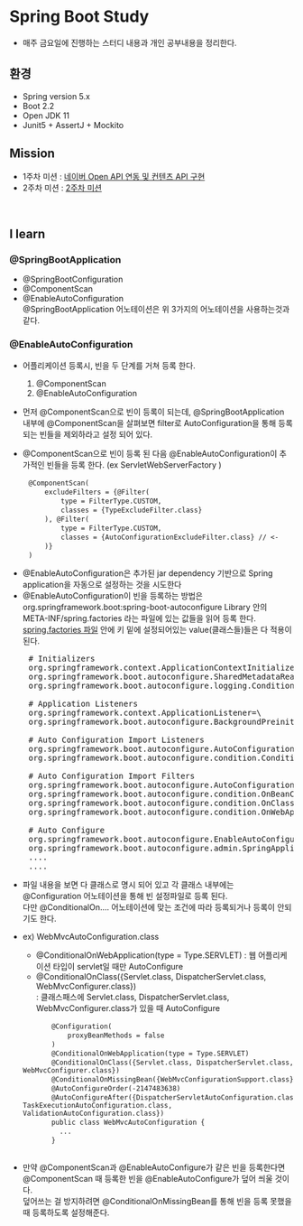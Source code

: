 # Spring Boot Study
* 매주 금요일에 진행하는 스터디 내용과 개인 공부내용을 정리한다.

## 환경
* Spring version 5.x
* Boot 2.2
* Open JDK 11
* Junit5 + AssertJ + Mockito


## Mission
- 1주차 미션 : [네이버 Open API 연동 및 컨텐츠 API 구현](https://github.com/ohtaeg/boot-study-friday/blob/master/docs/mission1.md)
- 2주차 미션 : [2주차 미션](https://github.com/ohtaeg/boot-study-friday/blob/master/docs/mission2.md)
<br>

## I learn
### @SpringBootApplication
- @SpringBootConfiguration
- @ComponentScan
- @EnableAutoConfiguration <br>
@SpringBootApplication 어노테이션은 위 3가지의 어노테이션을 사용하는것과 같다.

### @EnableAutoConfiguration
- 어플리케이션 등록시, 빈을 두 단계를 거쳐 등록 한다.
    1. @ComponentScan
    2. @EnableAutoConfiguration

- 먼저 @ComponentScan으로 빈이 등록이 되는데, @SpringBootApplication 내부에 @ComponentScan을 살펴보면 filter로 AutoConfiguration을 통해 등록되는 빈들을 제외하라고 설정 되어 있다.
- @ComponentScan으로 빈이 등록 된 다음 @EnableAutoConfiguration이 추가적인 빈들을 등록 한다. (ex ServletWebServerFactory )
<pre>
    <code>@ComponentScan(</code>
    <code>    excludeFilters = {@Filter(</code>
    <code>        type = FilterType.CUSTOM,</code>
    <code>        classes = {TypeExcludeFilter.class}</code>
    <code>    ), @Filter(</code>
    <code>        type = FilterType.CUSTOM,</code>
    <code>        classes = {AutoConfigurationExcludeFilter.class} // <-</code>
    <code>    )}</code>
    <code>)</code>
</pre>

- @EnableAutoConfiguration은 추가된 jar dependency 기반으로 Spring application을 자동으로 설정하는 것을 시도한다
- @EnableAutoConfiguration이 빈을 등록하는 방법은 <br>
org.springframework.boot:spring-boot-autoconfigure Library 안의 META-INF/spring.factories 라는 파일에 있는 값들을 읽어 등록 한다. <br>
[spring.factories 파일](https://github.com/spring-projects/spring-boot/blob/master/spring-boot-project/spring-boot-autoconfigure/src/main/resources/META-INF/spring.factories)
안에 키 밑에 설정되어있는 value(클래스들)들은 다 적용이 된다. <br> 
<pre>
    # Initializers
    org.springframework.context.ApplicationContextInitializer=\
    org.springframework.boot.autoconfigure.SharedMetadataReaderFactoryContextInitializer,\
    org.springframework.boot.autoconfigure.logging.ConditionEvaluationReportLoggingListener
    
    # Application Listeners
    org.springframework.context.ApplicationListener=\
    org.springframework.boot.autoconfigure.BackgroundPreinitializer
    
    # Auto Configuration Import Listeners
    org.springframework.boot.autoconfigure.AutoConfigurationImportListener=\
    org.springframework.boot.autoconfigure.condition.ConditionEvaluationReportAutoConfigurationImportListener
    
    # Auto Configuration Import Filters
    org.springframework.boot.autoconfigure.AutoConfigurationImportFilter=\
    org.springframework.boot.autoconfigure.condition.OnBeanCondition,\
    org.springframework.boot.autoconfigure.condition.OnClassCondition,\
    org.springframework.boot.autoconfigure.condition.OnWebApplicationCondition
    
    # Auto Configure
    org.springframework.boot.autoconfigure.EnableAutoConfiguration=\
    org.springframework.boot.autoconfigure.admin.SpringApplicationAdminJmxAutoConfiguration,\
    ....
    ....
</pre>

- 파일 내용을 보면 다 클래스로 명시 되어 있고 각 클래스 내부에는 @Configuration 어노테이션을 통해 빈 설정파일로 등록 된다. <br>
  다만 @ConditionalOn.... 어노테이션에 맞는 조건에 따라 등록되거나 등록이 안되기도 한다. 
  
- ex) WebMvcAutoConfiguration.class
    - @ConditionalOnWebApplication(type = Type.SERVLET) : 웹 어플리케이션 타입이 servlet일 때만 AutoConfigure
    - @ConditionalOnClass({Servlet.class, DispatcherServlet.class, WebMvcConfigurer.class}) <br>
      : 클래스패스에 Servlet.class, DispatcherServlet.class, WebMvcConfigurer.class가 있을 때 AutoConfigure
    <pre>
        <code>@Configuration(</code>
        <code>    proxyBeanMethods = false</code>
        <code>)</code>
        <code>@ConditionalOnWebApplication(type = Type.SERVLET)</code>
        <code>@ConditionalOnClass({Servlet.class, DispatcherServlet.class, WebMvcConfigurer.class})</code>
        <code>@ConditionalOnMissingBean({WebMvcConfigurationSupport.class})</code>
        <code>@AutoConfigureOrder(-2147483638)</code>
        <code>@AutoConfigureAfter({DispatcherServletAutoConfiguration.class, TaskExecutionAutoConfiguration.class, ValidationAutoConfiguration.class})</code>
        <code>public class WebMvcAutoConfiguration {</code>
        <code>  ...</code>
        <code>}</code>
    </pre>

- 만약 @ComponentScan과 @EnableAutoConfigure가 같은 빈을 등록한다면 @ComponentScan 때 등록한 빈을 @EnableAutoConfigure가 덮어 씌울 것이다. <br>
  덮어쓰는 걸 방지하려면 @ConditionalOnMissingBean를 통해 빈을 등록 못했을때 등록하도록 설정해준다.